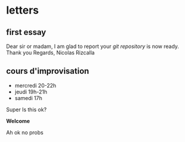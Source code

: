 # letters
## first essay
Dear sir or madam,
I am glad to report your *git repository* is now ready.
Thank you
Regards,
Nicolas Rizcalla

## cours d'improvisation
- mercredi 20-22h
- jeudi 19h-21h
- samedi 17h

Super
Is this ok?

**Welcome**

Ah ok no probs
